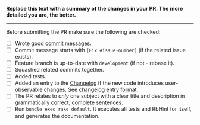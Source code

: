 **Replace this text with a summary of the changes in your PR.
The more detailed you are, the better.**

-----------------

Before submitting the PR make sure the following are checked:

* [ ] Wrote [good commit messages][1].
* [ ] Commit message starts with `[Fix #issue-number]` (if the related issue exists).
* [ ] Feature branch is up-to-date with `development` (if not - rebase it).
* [ ] Squashed related commits together.
* [ ] Added tests.
* [ ] Added an entry to the [Changelog](https://github.com/zspencer/rbhint/blob/development/CHANGELOG.md) if the new code introduces user-observable changes. See [changelog entry format](https://github.com/zspencer/rbhint/blob/development/CONTRIBUTING.md#changelog-entry-format).
* [ ] The PR relates to *only* one subject with a clear title and description in grammatically correct, complete sentences.
* [ ] Run `bundle exec rake default`. It executes all tests and RbHint for itself, and generates the documentation.

[1]: https://chris.beams.io/posts/git-commit/
